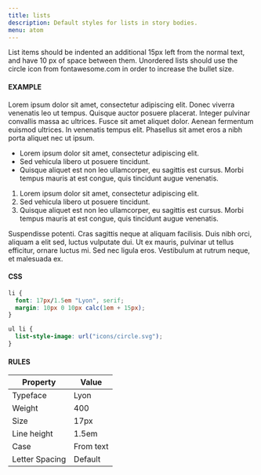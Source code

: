 ```yaml
---
title: lists
description: Default styles for lists in story bodies.
menu: atom
---
```


List items should be indented an additional 15px left from the normal text, and have 10 px of space between them. Unordered lists should use the circle icon from fontawesome.com in order to increase the bullet size.

#### EXAMPLE
Lorem ipsum dolor sit amet, consectetur adipiscing elit. Donec viverra venenatis leo ut tempus. Quisque auctor posuere placerat. Integer pulvinar convallis massa ac ultrices. Fusce sit amet aliquet dolor. Aenean fermentum euismod ultrices. In venenatis tempus elit. Phasellus sit amet eros a nibh porta aliquet nec ut ipsum.

+ Lorem ipsum dolor sit amet, consectetur adipiscing elit.
+ Sed vehicula libero ut posuere tincidunt.
+ Quisque aliquet est non leo ullamcorper, eu sagittis est cursus. Morbi tempus mauris at est congue, quis tincidunt augue venenatis.

1. Lorem ipsum dolor sit amet, consectetur adipiscing elit.
2. Sed vehicula libero ut posuere tincidunt.
3. Quisque aliquet est non leo ullamcorper, eu sagittis est cursus. Morbi tempus mauris at est congue, quis tincidunt augue venenatis.

Suspendisse potenti. Cras sagittis neque at aliquam facilisis. Duis nibh orci, aliquam a elit sed, luctus vulputate dui. Ut ex mauris, pulvinar ut tellus efficitur, ornare luctus mi. Sed nec ligula eros. Vestibulum at rutrum neque, et malesuada ex.

#### CSS
```css
li {
  font: 17px/1.5em "Lyon", serif;
  margin: 10px 0 10px calc(1em + 15px);
}

ul li {
  list-style-image: url("icons/circle.svg");
}
```

#### RULES

Property | Value
--- | ---
Typeface | Lyon
Weight | 400
Size | 17px
Line height | 1.5em
Case | From text
Letter Spacing | Default
